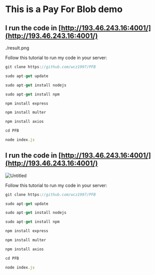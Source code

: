 # This is a Pay For Blob demo

## I run the code in [http://193.46.243.16:4001/](http://193.46.243.16:4001/)

./result.png

Follow this tutorial to run my code in your server:

```jsx
git clone https://github.com/wcz1997/PFB

sudo apt-get update

sudo apt-get install nodejs

sudo apt-get install npm

npm install express

npm install multer

npm install axios
```

```jsx
cd PFB
```

```jsx
node index.js
```

## I run the code in [http://193.46.243.16:4001/](http://193.46.243.16:4001/)

![Untitled](This%20is%20a%20Pay%20For%20Blob%20demo%2059219bccba91404a832295dcbf02e6ed/Untitled.png)

Follow this tutorial to run my code in your server:

```jsx
git clone https://github.com/wcz1997/PFB

sudo apt-get update

sudo apt-get install nodejs

sudo apt-get install npm

npm install express

npm install multer

npm install axios
```

```jsx
cd PFB
```

```jsx
node index.js
```
